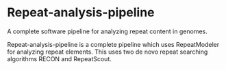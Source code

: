 # Repeat-analysis-pipeline
A complete software pipeline for analyzing repeat content in genomes.

Repeat-analysis-pipeline is a complete pipeline which uses RepeatModeler for analyzing repeat elements. This uses two de novo repeat searching algorithms RECON and RepeatScout. 
